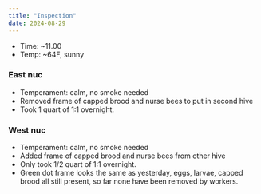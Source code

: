 ```yaml
---
title: "Inspection"
date: 2024-08-29
---
```



- Time: ~11.00
- Temp: ~64F, sunny

### East nuc

- Temperament: calm, no smoke needed
- Removed frame of capped brood and nurse bees to put in second hive
- Took 1 quart of 1:1 overnight.

### West nuc

- Temperament: calm, no smoke needed
- Added frame of capped brood and nurse bees from other hive
- Only took 1/2 quart of 1:1 overnight.
- Green dot frame looks the same as yesterday, eggs, larvae, capped brood all still present,
so far none have been removed by workers.


